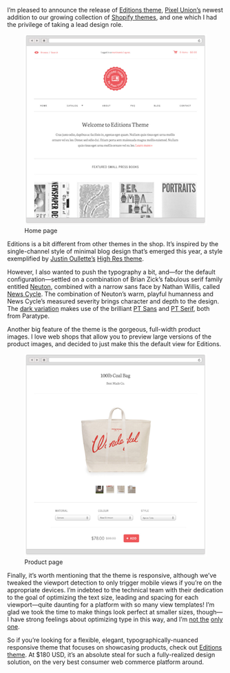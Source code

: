 I’m pleased to announce the release of [Editions theme](http://editions-theme.myshopify.com), [Pixel Union’s](http://pixelunion.net) newest addition to our growing collection of [Shopify themes](http://shopify.com/themes), and one which I had the privilege of taking a lead design role.

<figure>
  <img src="/images/editions-theme-1.jpg" alt="Editions Theme home page" data-retina="/images/editions-theme-1@2x.jpg" />
  <figcaption>Home page</figcaption>
</figure>

Editions is a bit different from other themes in the shop. It’s inspired by the single-channel style of minimal blog design that’s emerged this year, a style exemplified by [Justin Oullette’s](http://jstn.cc) [High Res theme](http://http://highrestheme.tumblr.com).

However, I also wanted to push the typography a bit, and—for the default configuration—settled on a combination of Brian Zick’s fabulous serif family entitled [Neuton](http://www.google.com/webfonts/specimen/Neuton), combined with a narrow sans face by Nathan Willis, called [News Cycle](http://http://www.google.com/webfonts/specimen/News+Cycle). The combination of Neuton’s warm, playful humanness and News Cycle’s measured severity brings character and depth to the design. The [dark variation](http://editions-theme-dark.myshopify.com) makes use of the brilliant [PT Sans](http://www.google.com/webfonts/specimen/PT+Sans) and [PT Serif](http://www.google.com/webfonts/specimen/PT+Serif), both from Paratype.

Another big feature of the theme is the gorgeous, full-width product images. I love web shops that allow you to preview large versions of the product images, and decided to just make this the default view for Editions.

<figure>
  <img src="/images/editions-theme-2.jpg" alt="Editions Theme home page" data-retina="/images/editions-theme-2@2x.jpg" />
  <figcaption>Product page</figcaption>
</figure>

Finally, it’s worth mentioning that the theme is responsive, although we’ve tweaked the viewport detection to only trigger mobile views if you’re on the appropriate devices. I’m indebted to the technical team with their dedication to the goal of optimizing the text size, leading and spacing for each viewport—quite daunting for a platform with so many view templates! I’m glad we took the time to make things look perfect at smaller sizes, though—I have strong feelings about optimizing type in this way, and I’m [not the](https://twitter.com/markboulton/status/267991619607871490) [only one](https://twitter.com/iA/status/267992691944587264).

So if you’re looking for a flexible, elegant, typographically-nuanced responsive theme that focuses on showcasing products, check out [Editions theme](http://editions-theme.myshopify.com). At $180 USD, it’s an absolute steal for such a fully-realized design solution, on the very best consumer web commerce platform around.